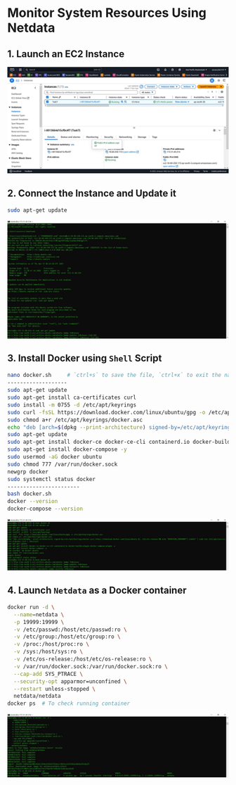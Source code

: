 # Monitor System Resources Using Netdata

## 1. Launch an EC2 Instance
![image alt](https://github.com/souravhajra123/ElevateLabsTask7/blob/f8c7e80c12fa7bcff75ea7946c33a4222877baf3/images/1.JPG)

## 2. Connect the Instance and Update it
```bash
sudo apt-get update
```
![image alt](https://github.com/souravhajra123/ElevateLabsTask7/blob/f8c7e80c12fa7bcff75ea7946c33a4222877baf3/images/2.JPG)

## 3. Install Docker using `Shell` Script
```bash
nano docker.sh     # `ctrl+s` to save the file, `ctrl+x` to exit the nano editor mode
-------------------
sudo apt-get update
sudo apt-get install ca-certificates curl
sudo install -m 0755 -d /etc/apt/keyrings
sudo curl -fsSL https://download.docker.com/linux/ubuntu/gpg -o /etc/apt/keyrings/docker.asc
sudo chmod a+r /etc/apt/keyrings/docker.asc
echo "deb [arch=$(dpkg --print-architecture) signed-by=/etc/apt/keyrings/docker.asc] https://download.docker.com/linux/ubuntu $(. /etc/os-release && echo "$VERSION_CODENAME") stable" | sudo tee /etc/apt/sources.list.d/docker.list > /dev/null
sudo apt-get update
sudo apt-get install docker-ce docker-ce-cli containerd.io docker-buildx-plugin docker-compose-plugin -y
sudo apt-get install docker-compose -y
sudo usermod -aG docker ubuntu
sudo chmod 777 /var/run/docker.sock
newgrp docker
sudo systemctl status docker
-----------------------
bash docker.sh
docker --version
docker-compose --version
```
![image alt](https://github.com/souravhajra123/ElevateLabsTask7/blob/f8c7e80c12fa7bcff75ea7946c33a4222877baf3/images/3.JPG)

## 4. Launch `Netdata` as a Docker container
```bash
docker run -d \
  --name=netdata \
  -p 19999:19999 \
  -v /etc/passwd:/host/etc/passwd:ro \
  -v /etc/group:/host/etc/group:ro \
  -v /proc:/host/proc:ro \
  -v /sys:/host/sys:ro \
  -v /etc/os-release:/host/etc/os-release:ro \
  -v /var/run/docker.sock:/var/run/docker.sock:ro \
  --cap-add SYS_PTRACE \
  --security-opt apparmor=unconfined \
  --restart unless-stopped \
  netdata/netdata
docker ps  # To check running container 
```
![image alt](https://github.com/souravhajra123/ElevateLabsTask7/blob/f8c7e80c12fa7bcff75ea7946c33a4222877baf3/images/4.JPG)

